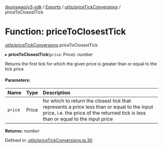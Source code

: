 [@uniswap/v3-sdk](../README.md) / [Exports](../modules.md) / [utils/priceTickConversions](../modules/utils_pricetickconversions.md) / priceToClosestTick

# Function: priceToClosestTick

[utils/priceTickConversions](../modules/utils_pricetickconversions.md).priceToClosestTick

▸ **priceToClosestTick**(`price`: Price): *number*

Returns the first tick for which the given price is greater than or equal to the tick price

#### Parameters:

| Name | Type | Description |
| :------ | :------ | :------ |
| `price` | Price | for which to return the closest tick that represents a price less than or equal to the input price, i.e. the price of the returned tick is less than or equal to the input price |

**Returns:** *number*

Defined in: [utils/priceTickConversions.ts:30](https://github.com/Uniswap/uniswap-v3-sdk/blob/4a7e393/src/utils/priceTickConversions.ts#L30)
